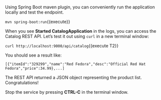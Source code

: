 Using Spring Boot maven plugin, you can conveniently run the application locally and test the endpoint.

```mvn spring-boot:run```{{execute}}

When you see **Started CatalogApplication** in the logs, you can access the 
Catalog REST API. Let’s test it out using `curl` in a new terminal window:

```curl http://localhost:9000/api/catalog```{{execute T2}}

You should see a result like:

```
[{"itemId":"329299","name":"Red Fedora","desc":"Official Red Hat Fedora","price":34.99},...]
```

The REST API returned a JSON object representing the product list. Congratulations!

Stop the service by pressing **CTRL-C** in the terminal window.
